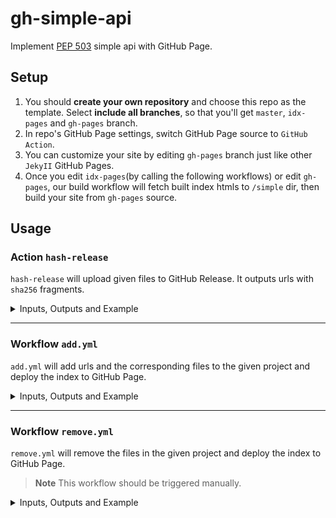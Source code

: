 # gh-simple-api

Implement [PEP 503][pep-0503] simple api with GitHub Page.

## Setup

1. You should **create your own repository** and choose this repo as the template. Select **include all branches**, so that you'll get `master`, `idx-pages` and `gh-pages` branch.
2. In repo's GitHub Page settings, switch GitHub Page source to `GitHub Action`.
3. You can customize your site by editing `gh-pages` branch just like other `JekyII` GitHub Pages.
4. Once you edit `idx-pages`(by calling the following workflows) or edit `gh-pages`, our build workflow will fetch built index htmls to `/simple` dir, then build your site from `gh-pages` source.

## Usage

### Action `hash-release`

`hash-release` will upload given files to GitHub Release. It outputs urls with `sha256` fragments.

<details>

<summary>Inputs, Outputs and Example</summary><br>

- Inputs:
  - tag: The release tag.
  - files: The files to upload.
  - repo: Upload to which repository, default as the caller repo.
- Outputs:
  - urls: urls point to uploaded files with hash attached to url fragments. Order is not guaranteed.

Upload files under `dist/` to Release of current repository:

```yaml
- uses: aioqzone/gh-simple-api/.github/actions/hash-release@master
  with:
    tag: 0.1.0
    files: dist/* # `dist` is not guaranteed to work!
```

</details>

---

### Workflow `add.yml`

`add.yml` will add urls and the corresponding files to the given project and deploy the index to GitHub Page.

<details>

<summary>Inputs, Outputs and Example</summary><br>

- Inputs:
  - project: Which project to add or update.
  - urls: Assets urls. Should include a hash in url fragment. See [PEP 503][pep-0503].
  - repo: Index hosting repository, default as caller repository.
  - index-branch: Your GitHub Page branch, default as `idx-pages`.
  - republish: Whether to republish the pages after success.

Add two URLs to `project1` index hosted in `aioqzone/aioqzone-index@idx-pages`

``` yaml
- uses: aioqzone/gh-simple-api/.github/workflows/add.yml@master
  with:
    project: project1
    urls: https://example.com/package1-0.1.0-cp3-none.whl#sha256=111111 https://example.com/package1-0.1.0.tar.gz#sha256=2222222
    repo: aioqzone/aioqzone-index
```

</details>

---

### Workflow `remove.yml`

`remove.yml` will remove the files in the given project and deploy the index to GitHub Page.

> **Note** This workflow should be triggered manually.

<details>

<summary>Inputs, Outputs and Example</summary><br>

- Inputs:
  - project: Which project to remove files from.
  - files: The files to remove.
  - index-branch: Your GitHub Page branch, default as `idx-pages`.
  - republish: Whether to republish the pages after success.

Remove two files from `project1` hosted in `idx-branch` of this repository.

``` yaml
project: project1
files: package1-0.1.0-cp3-none.whl package1-0.1.0.tar.gz
```

</details>


[pep-0503]: https://peps.python.org/pep-0503/
